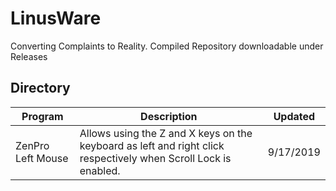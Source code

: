 # LinusWare
Converting Complaints to Reality. Compiled Repository downloadable under Releases

## Directory
Program|Description|Updated
--|--|--
ZenPro Left Mouse|Allows using the Z and X keys on the keyboard as left and right click respectively when Scroll Lock is enabled.|9/17/2019
